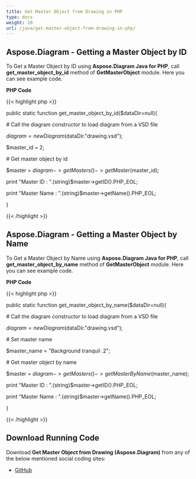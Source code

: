 ```yaml
---
title: Get Master Object from Drawing in PHP
type: docs
weight: 20
url: /java/get-master-object-from-drawing-in-php/
---
```


## **Aspose.Diagram - Getting a Master Object by ID**
To Get a Master Object by ID using **Aspose.Diagram Java for PHP**, call **get_master_object_by_id** method of **GetMasterObject** module. Here you can see example code.

**PHP Code**

{{< highlight php >}}

 public static function get_master_object_by_id($dataDir=null){

\# Call the diagram constructor to load diagram from a VSD file

$diagram = new Diagram($dataDir."drawing.vsd");

$master_id = 2;

\# Get master object by id

$master = $diagram->getMasters()->getMaster($master_id);

print "Master ID : ".(string)$master->getID().PHP_EOL;

print "Master Name : ".(string)$master->getName().PHP_EOL;

}

{{< /highlight >}}
## **Aspose.Diagram - Getting a Master Object by Name**
To Get a Master Object by Name using **Aspose.Diagram Java for PHP**, call **get_master_object_by_name** method of **GetMasterObject** module. Here you can see example code.

**PHP Code**

{{< highlight php >}}

 public static function get_master_object_by_name($dataDir=null){

\# Call the diagram constructor to load diagram from a VSD file

$diagram = new Diagram($dataDir."drawing.vsd");

\# Set master name

$master_name = "Background tranquil .2";

\# Get master object by name

$master = $diagram->getMasters()->getMasterByName($master_name);

print "Master ID : ".(string)$master->getID().PHP_EOL;

print "Master Name : ".(string)$master->getName().PHP_EOL;

}

{{< /highlight >}}
## **Download Running Code**
Download **Get Master Object from Drawing (Aspose.Diagram)** from any of the below mentioned social coding sites:

- [GitHub](https://github.com/asposediagram/Aspose.Diagram-for-Java/blob/master/Plugins/Aspose_Diagram_Java_for_PHP/src/aspose/diagram/WorkingwithMasters/GetMasterObject.php)
